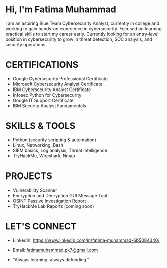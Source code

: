 # Hi, I'm Fatima Muhammad

I am an aspiring Blue Team Cybersecurity Analyst, currently in college and working to gain hands-on experience in cybersecurity.
Focused on learning practical skills to start my career early.
Currently looking for an entry-level position in cybersecurity to grow in threat detection, SOC analysis, and security operations.

# CERTIFICATIONS

- Google Cybersecurity Professional Certificate
- Microsoft Cybersecurity Analyst Certificate
- IBM Cybersecurity Analyst Certificate
- Infosec Python for Cybersecurity
- Google IT Support Certificate
- IBM Security Analyst Fundamentals

# SKILLS & TOOLS

- Python (security scripting & automation)
- Linux, Networking, Bash
- SIEM basics, Log analysis, Threat intelligence
- TryHackMe, Wireshark, Nmap

# PROJECTS

- Vulnerability Scanner 
- Encryption and Decryption GUI Message Tool
- OSINT Passive Investigation Report
- TryHackMe Lab Reports (coming soon)

# LET'S CONNECT

- LinkedIn: https://www.linkedin.com/in/fatima-muhammad-6b5084340/
- Email: fatimamuhammad.pk7@gmail.com

- "Always learning, always defending."

